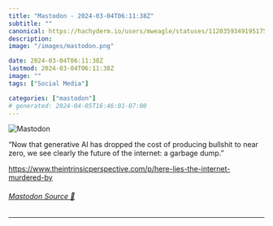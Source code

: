 ```yaml
---
title: "Mastodon - 2024-03-04T06:11:38Z"
subtitle: ""
canonical: https://hachyderm.io/users/mweagle/statuses/112035934919517532
description:
image: "/images/mastodon.png"

date: 2024-03-04T06:11:38Z
lastmod: 2024-03-04T06:11:38Z
image: ""
tags: ["Social Media"]

categories: ["mastodon"]
# generated: 2024-04-05T16:46:01-07:00
---
```

![Mastodon](/images/mastodon.png)

<p>“Now that generative AI has dropped the cost of producing bullshit to near zero, we see clearly the future of the internet: a garbage dump.”</p><p><a href="https://www.theintrinsicperspective.com/p/here-lies-the-internet-murdered-by" target="_blank" rel="nofollow noopener noreferrer" translate="no"><span class="invisible">https://www.</span><span class="ellipsis">theintrinsicperspective.com/p/</span><span class="invisible">here-lies-the-internet-murdered-by</span></a></p>


###### [Mastodon Source 🐘](https://hachyderm.io/@mweagle/112035934919517532)

___
